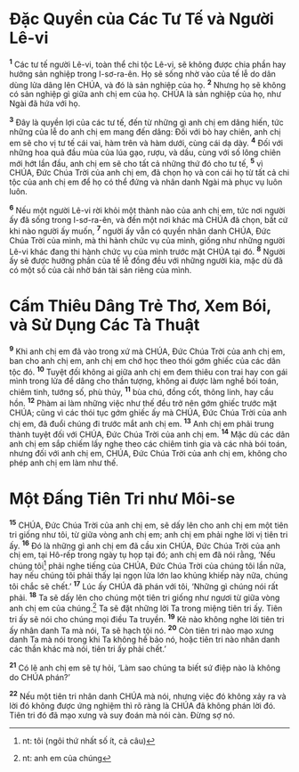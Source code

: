 

# Đặc Quyền của Các Tư Tế và Người Lê-vi
<sup><b>1</b></sup> Các tư tế người Lê-vi, toàn thể chi tộc Lê-vi, sẽ không được chia phần hay hưởng sản nghiệp trong I-sơ-ra-ên. Họ sẽ sống nhờ vào của tế lễ do dân dùng lửa dâng lên CHÚA, và đó là sản nghiệp của họ. <sup><b>2</b></sup> Nhưng họ sẽ không có sản nghiệp gì giữa anh chị em của họ. CHÚA là sản nghiệp của họ, như Ngài đã hứa với họ.

<sup><b>3</b></sup> Đây là quyền lợi của các tư tế, đến từ những gì anh chị em dâng hiến, tức những của lễ do anh chị em mang đến dâng: Đối với bò hay chiên, anh chị em sẽ cho vị tư tế cái vai, hàm trên và hàm dưới, cùng cái dạ dày. <sup><b>4</b></sup> Đối với những hoa quả đầu mùa của lúa gạo, rượu, và dầu, cùng với số lông chiên mới hớt lần đầu, anh chị em sẽ cho tất cả những thứ đó cho tư tế, <sup><b>5</b></sup> vì CHÚA, Đức Chúa Trời của anh chị em, đã chọn họ và con cái họ từ tất cả chi tộc của anh chị em để họ có thể đứng và nhân danh Ngài mà phục vụ luôn luôn.

<sup><b>6</b></sup> Nếu một người Lê-vi rời khỏi một thành nào của anh chị em, tức nơi người ấy đã sống trong I-sơ-ra-ên, và đến một nơi khác mà CHÚA đã chọn, bất cứ khi nào người ấy muốn, <sup><b>7</b></sup> người ấy vẫn có quyền nhân danh CHÚA, Đức Chúa Trời của mình, mà thi hành chức vụ của mình, giống như những người Lê-vi khác đang thi hành chức vụ của mình trước mặt CHÚA tại đó. <sup><b>8</b></sup> Người ấy sẽ được hưởng phần của tế lễ đồng đều với những người kia, mặc dù đã có một số của cải nhờ bán tài sản riêng của mình.

# Cấm Thiêu Dâng Trẻ Thơ, Xem Bói, và Sử Dụng Các Tà Thuật
<sup><b>9</b></sup> Khi anh chị em đã vào trong xứ mà CHÚA, Đức Chúa Trời của anh chị em, ban cho anh chị em, anh chị em chớ học theo thói gớm ghiếc của các dân tộc đó. <sup><b>10</b></sup> Tuyệt đối không ai giữa anh chị em đem thiêu con trai hay con gái mình trong lửa để dâng cho thần tượng, không ai được làm nghề bói toán, chiêm tinh, tướng số, phù thủy, <sup><b>11</b></sup> bùa chú, đồng cốt, thông linh, hay cầu hồn. <sup><b>12</b></sup> Phàm ai làm những việc như thế đều trở nên gớm ghiếc trước mặt CHÚA; cũng vì các thói tục gớm ghiếc ấy mà CHÚA, Đức Chúa Trời của anh chị em, đã đuổi chúng đi trước mắt anh chị em. <sup><b>13</b></sup> Anh chị em phải trung thành tuyệt đối với CHÚA, Đức Chúa Trời của anh chị em. <sup><b>14</b></sup> Mặc dù các dân anh chị em sắp chiếm lấy nghe theo các chiêm tinh gia và các nhà bói toán, nhưng đối với anh chị em, CHÚA, Đức Chúa Trời của anh chị em, không cho phép anh chị em làm như thế.

# Một Đấng Tiên Tri như Môi-se
<sup><b>15</b></sup> CHÚA, Đức Chúa Trời của anh chị em, sẽ dấy lên cho anh chị em một tiên tri giống như tôi, từ giữa vòng anh chị em; anh chị em phải nghe lời vị tiên tri ấy. <sup><b>16</b></sup> Đó là những gì anh chị em đã cầu xin CHÚA, Đức Chúa Trời của anh chị em, tại Hô-rếp trong ngày tụ họp tại đó; anh chị em đã nói rằng, ‘Nếu chúng tôi[^1] phải nghe tiếng của CHÚA, Đức Chúa Trời của chúng tôi lần nữa, hay nếu chúng tôi phải thấy lại ngọn lửa lớn lao khủng khiếp này nữa, chúng tôi chắc sẽ chết.’ <sup><b>17</b></sup> Lúc ấy CHÚA đã phán với tôi, ‘Những gì chúng nói rất phải. <sup><b>18</b></sup> Ta sẽ dấy lên cho chúng một tiên tri giống như ngươi từ giữa vòng anh chị em của chúng.[^2] Ta sẽ đặt những lời Ta trong miệng tiên tri ấy. Tiên tri ấy sẽ nói cho chúng mọi điều Ta truyền. <sup><b>19</b></sup> Kẻ nào không nghe lời tiên tri ấy nhân danh Ta mà nói, Ta sẽ hạch tội nó. <sup><b>20</b></sup> Còn tiên tri nào mạo xưng danh Ta mà nói trong khi Ta không hề bảo nó, hoặc tiên tri nào nhân danh các thần khác mà nói, tiên tri ấy phải chết.’

<sup><b>21</b></sup> Có lẽ anh chị em sẽ tự hỏi, ‘Làm sao chúng ta biết sứ điệp nào là không do CHÚA phán?’

<sup><b>22</b></sup> Nếu một tiên tri nhân danh CHÚA mà nói, nhưng việc đó không xảy ra và lời đó không được ứng nghiệm thì rõ ràng là CHÚA đã không phán lời đó. Tiên tri đó đã mạo xưng và suy đoán mà nói càn. Đừng sợ nó.

[^1]: nt: tôi (ngôi thứ nhất số ít, cả câu)
[^2]: nt: anh em của chúng
